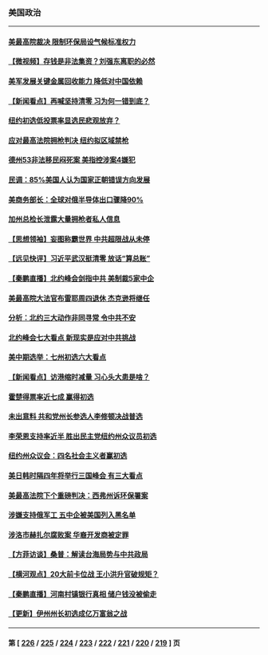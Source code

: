 ### 美国政治
---
#### [美最高院裁决 限制环保局设气候标准权力](../../pages/ncid1078159/n13770868.md) 
#### [【微视频】存钱是非法集资？刘强东离职的必然](../../pages/ncid1078159/n13770822.md) 
#### [美军发展关键金属回收能力 降低对中国依赖](../../pages/ncid1078159/n13770576.md) 
#### [【新闻看点】再喊坚持清零 习为何一错到底？](../../pages/ncid1078159/n13770166.md) 
#### [纽约初选低投票率显选民悲观放弃？](../../pages/ncid1078159/n13770443.md) 
#### [应对最高法院拥枪判决 纽约拟区域禁枪](../../pages/ncid1078159/n13770435.md) 
#### [德州53非法移民闷死案 美指控涉案4嫌犯](../../pages/ncid1078159/n13770349.md) 
#### [民调：85%美国人认为国家正朝错误方向发展](../../pages/ncid1078159/n13770222.md) 
#### [美商务部长：全球对俄半导体出口骤降90%](../../pages/ncid1078159/n13770314.md) 
#### [加州总检长泄露大量拥枪者私人信息](../../pages/ncid1078159/n13770288.md) 
#### [【思想领袖】妄图称霸世界 中共超限战从未停](../../pages/ncid1078159/n13745142.md) 
#### [【远见快评】习近平武汉挺清零 放话“算总账”](../../pages/ncid1078159/n13770247.md) 
#### [【秦鹏直播】北约峰会剑指中共 美制裁5家中企](../../pages/ncid1078159/n13770243.md) 
#### [美最高院大法官布雷耶周四退休 杰克逊将继任](../../pages/ncid1078159/n13770191.md) 
#### [分析：北约三大动作非同寻常 令中共不安](../../pages/ncid1078159/n13770139.md) 
#### [北约峰会七大看点 新现实是应对中共挑战](../../pages/ncid1078159/n13769989.md) 
#### [美中期选举：七州初选六大看点](../../pages/ncid1078159/n13769936.md) 
#### [【新闻看点】访港缩时减量 习心头大患是啥？](../../pages/ncid1078159/n13769527.md) 
#### [霍楚得票率近七成 赢得初选](../../pages/ncid1078159/n13769732.md) 
#### [未出意料 共和党州长参选人李修顿决战普选](../../pages/ncid1078159/n13769734.md) 
#### [李荣恩支持率近半 胜出民主党纽约州众议员初选](../../pages/ncid1078159/n13769772.md) 
#### [纽约州众议会：四名社会主义者赢初选](../../pages/ncid1078159/n13769762.md) 
#### [美日韩时隔四年将举行三国峰会 有三大看点](../../pages/ncid1078159/n13769746.md) 
#### [美最高法院下个重磅判决：西弗州诉环保署案](../../pages/ncid1078159/n13769362.md) 
#### [涉嫌支持俄军工 五中企被美国列入黑名单](../../pages/ncid1078159/n13769660.md) 
#### [涉洛市赫扎尔腐败案 华裔开发商被定罪](../../pages/ncid1078159/n13769637.md) 
#### [【方菲访谈】桑普：解读台海局势与中共政局](../../pages/ncid1078159/n13769381.md) 
#### [【横河观点】20大前卡位战 王小洪升官破规矩？](../../pages/ncid1078159/n13769551.md) 
#### [【秦鹏直播】河南村镇银行真相 储户钱没被偷走](../../pages/ncid1078159/n13769542.md) 
#### [【更新】伊州州长初选成亿万富翁之战](../../pages/ncid1078159/n13769503.md) 

---
#### 第 [ [226](./226.md) / [225](./225.md) / [224](./224.md) / [223](./223.md) / [222](./222.md) / [221](./221.md) / [220](./220.md) / [219](./219.md) ] 页
